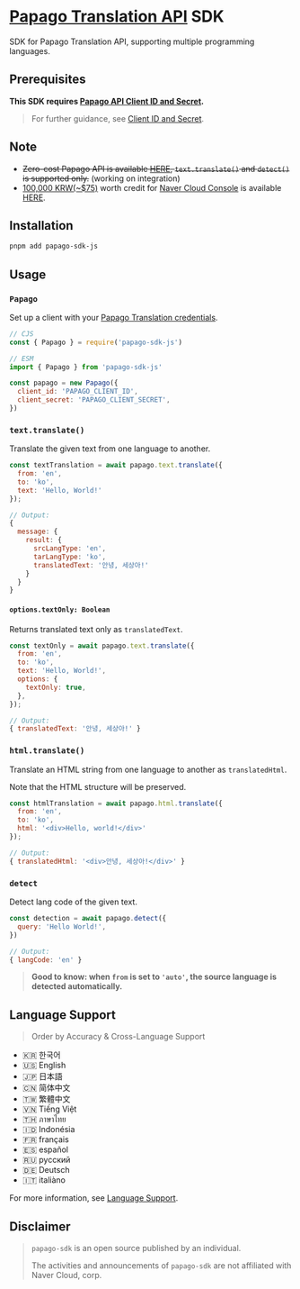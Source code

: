 # [Papago Translation API](https://guide.ncloud-docs.com/docs/en/papagotranslation-overview) SDK

SDK for Papago Translation API, supporting multiple programming languages.

## Prerequisites

**This SDK requires [Papago API Client ID and Secret](https://console.ncloud.com).**

> For further guidance, see [Client ID and Secret](https://github.com/devjiwonchoi/papago-sdk/blob/main/docs/client-id-and-secret.md).

## Note

- ~~Zero-cost Papago API is available [HERE](https://developers.naver.com/docs/papago/README.md), `text.translate()` and `detect()` is supported only.~~ (working on integration)
- [100,000 KRW(~$75)](https://www.google.com/search?q=100000+won+to+usd) worth credit for [Naver Cloud Console](https://console.ncloud.com) is available [HERE](https://www.ncloud.com/main/).

## Installation

```bash
pnpm add papago-sdk-js
```

## Usage

### `Papago`

Set up a client with your [Papago Translation credentials](https://api.ncloud-docs.com/docs/en/ai-naver-papagonmt).

```js
// CJS
const { Papago } = require('papago-sdk-js')

// ESM
import { Papago } from 'papago-sdk-js'

const papago = new Papago({
  client_id: 'PAPAGO_CLIENT_ID',
  client_secret: 'PAPAGO_CLIENT_SECRET',
})
```

### `text.translate()`

Translate the given text from one language to another.

```js
const textTranslation = await papago.text.translate({
  from: 'en',
  to: 'ko',
  text: 'Hello, World!'
});

// Output:
{
  message: {
    result: {
      srcLangType: 'en',
      tarLangType: 'ko',
      translatedText: '안녕, 세상아!'
    }
  }
}
```

#### `options.textOnly: Boolean`

Returns translated text only as `translatedText`.

```js
const textOnly = await papago.text.translate({
  from: 'en',
  to: 'ko',
  text: 'Hello, World!',
  options: {
    textOnly: true,
  },
});

// Output:
{ translatedText: '안녕, 세상아!' }
```

### `html.translate()`

Translate an HTML string from one language to another as  `translatedHtml`.

Note that the HTML structure will be preserved.

```js
const htmlTranslation = await papago.html.translate({
  from: 'en',
  to: 'ko',
  html: '<div>Hello, world!</div>'
});

// Output:
{ translatedHtml: '<div>안녕, 세상아!</div>' }
```

### `detect`

Detect lang code of the given text.

```js
const detection = await papago.detect({
  query: 'Hello World!',
})

// Output:
{ langCode: 'en' }
```

> **Good to know: when `from` is set to `'auto'`, the source language is detected automatically.**

## Language Support

> Order by Accuracy & Cross-Language Support

- 🇰🇷 한국어
- 🇺🇸 English
- 🇯🇵 日本語
- 🇨🇳 简体中文
- 🇹🇼 繁體中文
- 🇻🇳 Tiếng Việt
- 🇹🇭 ภาษาไทย
- 🇮🇩 Indonésia
- 🇫🇷 français
- 🇪🇸 español
- 🇷🇺 русский
- 🇩🇪 Deutsch
- 🇮🇹 italiàno

For more information, see [Language Support](https://github.com/devjiwonchoi/papago-sdk/blob/main/docs/language-support.md).

## Disclaimer

> `papago-sdk` is an open source published by an individual.
>
> The activities and announcements of `papago-sdk` are not affiliated with Naver Cloud, corp.
